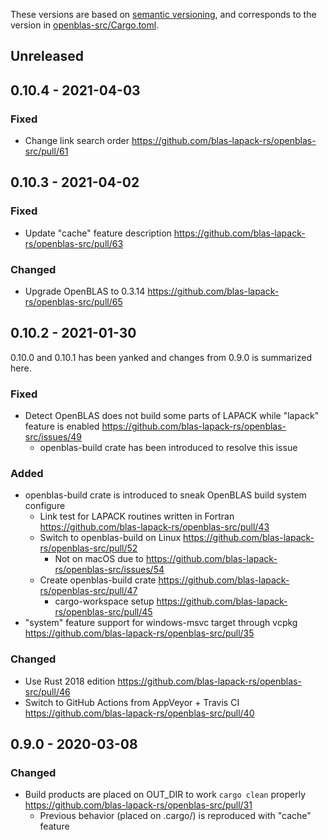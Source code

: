 These versions are based on [semantic versioning][semver], and corresponds to the version in [openblas-src/Cargo.toml](openblas-src/Cargo.toml).

[semver]: https://semver.org/

Unreleased
-----------

0.10.4 - 2021-04-03
--------------------

### Fixed
- Change link search order https://github.com/blas-lapack-rs/openblas-src/pull/61

0.10.3 - 2021-04-02
-------------------

### Fixed
- Update "cache" feature description https://github.com/blas-lapack-rs/openblas-src/pull/63

### Changed
- Upgrade OpenBLAS to 0.3.14  https://github.com/blas-lapack-rs/openblas-src/pull/65

0.10.2 - 2021-01-30
--------------------

0.10.0 and 0.10.1 has been yanked and changes from 0.9.0 is summarized here.

### Fixed
- Detect OpenBLAS does not build some parts of LAPACK while "lapack" feature is enabled https://github.com/blas-lapack-rs/openblas-src/issues/49
  - openblas-build crate has been introduced to resolve this issue

### Added
- openblas-build crate is introduced to sneak OpenBLAS build system configure
  - Link test for LAPACK routines written in Fortran https://github.com/blas-lapack-rs/openblas-src/pull/43
  - Switch to openblas-build on Linux https://github.com/blas-lapack-rs/openblas-src/pull/52
    - Not on macOS due to https://github.com/blas-lapack-rs/openblas-src/issues/54
  - Create openblas-build crate https://github.com/blas-lapack-rs/openblas-src/pull/47
    - cargo-workspace setup https://github.com/blas-lapack-rs/openblas-src/pull/45
- "system" feature support for windows-msvc target through vcpkg https://github.com/blas-lapack-rs/openblas-src/pull/35

### Changed
- Use Rust 2018 edition https://github.com/blas-lapack-rs/openblas-src/pull/46
- Switch to GitHub Actions from AppVeyor + Travis CI https://github.com/blas-lapack-rs/openblas-src/pull/40

0.9.0 - 2020-03-08
--------------------

### Changed
- Build products are placed on OUT_DIR to work `cargo clean` properly https://github.com/blas-lapack-rs/openblas-src/pull/31
  - Previous behavior (placed on .cargo/) is reproduced with "cache" feature
